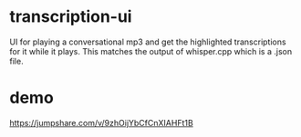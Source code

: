 # transcription-ui
UI for playing a conversational mp3 and get the highlighted transcriptions for it while it plays.
This matches the output of whisper.cpp which is a .json file.

# demo
https://jumpshare.com/v/9zhOijYbCfCnXIAHFt1B
